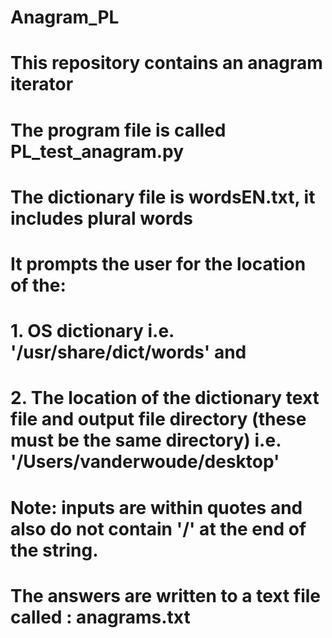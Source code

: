 # Anagram_PL
# This repository contains an anagram iterator

# The program file is called PL_test_anagram.py
# The dictionary file is wordsEN.txt, it includes plural words
# It prompts the user for the location of the:
# 1. OS dictionary i.e. '/usr/share/dict/words' and 
# 2. The location of the dictionary text file and output file directory (these must be the same directory) i.e. '/Users/vanderwoude/desktop'
# Note: inputs are within quotes and also do not contain '/' at the end of the string. 
# The answers are written to a text file called : anagrams.txt
